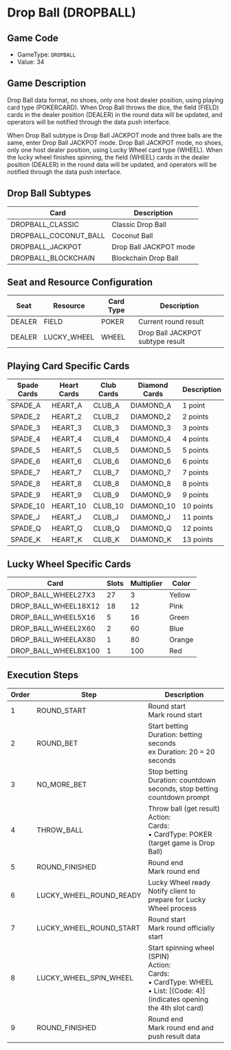 <!-- markdownlint-disable MD033 -->

# Drop Ball (DROPBALL)

## Game Code

- GameType: `DROPBALL`
- Value: 34

## Game Description

Drop Ball data format, no shoes, only one host dealer position, using playing card type (POKERCARD). When Drop Ball throws the dice, the field (FIELD) cards in the dealer position (DEALER) in the round data will be updated, and operators will be notified through the data push interface.

When Drop Ball subtype is Drop Ball JACKPOT mode and three balls are the same, enter Drop Ball JACKPOT mode.
Drop Ball JACKPOT mode, no shoes, only one host dealer position, using Lucky Wheel card type (WHEEL). When the lucky wheel finishes spinning, the field (WHEEL) cards in the dealer position (DEALER) in the round data will be updated, and operators will be notified through the data push interface.

## Drop Ball Subtypes

| Card | Description |
|------|-------------|
| DROPBALL_CLASSIC | Classic Drop Ball |
| DROPBALL_COCONUT_BALL | Coconut Ball |
| DROPBALL_JACKPOT | Drop Ball JACKPOT mode |
| DROPBALL_BLOCKCHAIN | Blockchain Drop Ball |

## Seat and Resource Configuration

| Seat | Resource | Card Type | Description |
|------|----------|-----------|-------------|
| DEALER | FIELD | POKER | Current round result |
| DEALER | LUCKY_WHEEL | WHEEL | Drop Ball JACKPOT subtype result |

## Playing Card Specific Cards

| Spade Cards | Heart Cards | Club Cards | Diamond Cards | Description |
|-------------|-------------|------------|---------------|-------------|
| SPADE_A | HEART_A | CLUB_A | DIAMOND_A | 1 point |
| SPADE_2 | HEART_2 | CLUB_2 | DIAMOND_2 | 2 points |
| SPADE_3 | HEART_3 | CLUB_3 | DIAMOND_3 | 3 points |
| SPADE_4 | HEART_4 | CLUB_4 | DIAMOND_4 | 4 points |
| SPADE_5 | HEART_5 | CLUB_5 | DIAMOND_5 | 5 points |
| SPADE_6 | HEART_6 | CLUB_6 | DIAMOND_6 | 6 points |
| SPADE_7 | HEART_7 | CLUB_7 | DIAMOND_7 | 7 points |
| SPADE_8 | HEART_8 | CLUB_8 | DIAMOND_8 | 8 points |
| SPADE_9 | HEART_9 | CLUB_9 | DIAMOND_9 | 9 points |
| SPADE_10 | HEART_10 | CLUB_10 | DIAMOND_10 | 10 points |
| SPADE_J | HEART_J | CLUB_J | DIAMOND_J | 11 points |
| SPADE_Q | HEART_Q | CLUB_Q | DIAMOND_Q | 12 points |
| SPADE_K | HEART_K | CLUB_K | DIAMOND_K | 13 points |

## Lucky Wheel Specific Cards

| Card | Slots | Multiplier | Color |
|------|-------|------------|-------|
| DROP_BALL_WHEEL27X3 | 27 | 3 | Yellow |
| DROP_BALL_WHEEL18X12 | 18 | 12 | Pink |
| DROP_BALL_WHEEL5X16 | 5 | 16 | Green |
| DROP_BALL_WHEEL2X60 | 2 | 60 | Blue |
| DROP_BALL_WHEELAX80 | 1 | 80 | Orange |
| DROP_BALL_WHEELBX100 | 1 | 100 | Red |

## Execution Steps

| Order | Step | Description |
|-------|------|-------------|
| 1 | ROUND_START | Round start<br/>Mark round start |
| 2 | ROUND_BET | Start betting<br/>Duration: betting seconds<br/>ex Duration: 20 = 20 seconds |
| 3 | NO_MORE_BET | Stop betting<br/>Duration: countdown seconds, stop betting countdown prompt |
| 4 | THROW_BALL | Throw ball (get result)<br/>Action:<br/>Cards:<br/>• CardType: POKER (target game is Drop Ball)<br/> |
| 5 | ROUND_FINISHED | Round end<br/>Mark round end |
| 6 | LUCKY_WHEEL_ROUND_READY | Lucky Wheel ready<br/>Notify client to prepare for Lucky Wheel process |
| 7 | LUCKY_WHEEL_ROUND_START | Round start<br/>Mark round officially start |
| 8 | LUCKY_WHEEL_SPIN_WHEEL | Start spinning wheel (SPIN)<br/>Action:<br/>Cards:<br/>• CardType: WHEEL<br/>• List: [&#123;Code: 4&#125;] (indicates opening the 4th slot card) |
| 9 | ROUND_FINISHED | Round end<br/>Mark round end and push result data |

